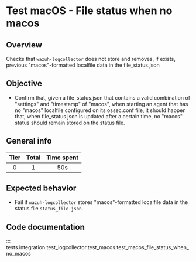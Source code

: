# Test macOS - File status when no macos
## Overview 

Checks that `wazuh-logcollector` does not store and removes, if exists, previous 
"macos"-formatted localfile data in the file_status.json

## Objective

- Confirm that, given a file_status.json that contains a valid combination of 
"settings" and "timestamp" of "macos", when starting an agent that has no 
"macos" localfile configured on its ossec.conf file, it should happen that, when
file_status.json is updated after a certain time, no "macos" status should 
remain stored on the status file.

## General info

|Tier | Total | Time spent |
| :--:| :--:  | :--:       |
| 0   |    1 |    50s  |


## Expected behavior

- Fail if `wazuh-logcollector` stores "macos"-formatted localfile data in the status file `status_file.json`.


## Code documentation

::: tests.integration.test_logcollector.test_macos.test_macos_file_status_when_no_macos
